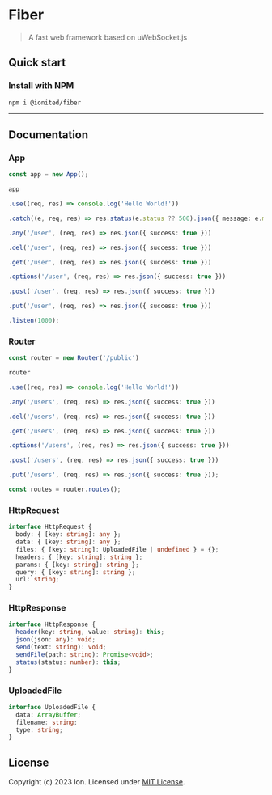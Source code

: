# Fiber

> A fast web framework based on uWebSocket.js

## Quick start

### Install with NPM

```
npm i @ionited/fiber
```

---

## Documentation

### App

```ts
const app = new App();

app

.use((req, res) => console.log('Hello World!'))

.catch((e, req, res) => res.status(e.status ?? 500).json({ message: e.message ?? 'Internal server error' }))

.any('/user', (req, res) => res.json({ success: true }))

.del('/user', (req, res) => res.json({ success: true }))

.get('/user', (req, res) => res.json({ success: true }))

.options('/user', (req, res) => res.json({ success: true }))

.post('/user', (req, res) => res.json({ success: true }))

.put('/user', (req, res) => res.json({ success: true }))

.listen(1000);
```

### Router

```ts
const router = new Router('/public')

router

.use((req, res) => console.log('Hello World!'))

.any('/users', (req, res) => res.json({ success: true }))

.del('/users', (req, res) => res.json({ success: true }))

.get('/users', (req, res) => res.json({ success: true }))

.options('/users', (req, res) => res.json({ success: true }))

.post('/users', (req, res) => res.json({ success: true }))

.put('/users', (req, res) => res.json({ success: true }));

const routes = router.routes();
```

### HttpRequest

```ts
interface HttpRequest {
  body: { [key: string]: any };
  data: { [key: string]: any };
  files: { [key: string]: UploadedFile | undefined } = {};
  headers: { [key: string]: string };
  params: { [key: string]: string };
  query: { [key: string]: string };
  url: string;
}
```

### HttpResponse

```ts
interface HttpResponse {
  header(key: string, value: string): this;
  json(json: any): void;
  send(text: string): void;
  sendFile(path: string): Promise<void>;
  status(status: number): this;
}
```

### UploadedFile

```ts
interface UploadedFile {
  data: ArrayBuffer;
  filename: string;
  type: string;
}
```

## License

Copyright (c) 2023 Ion. Licensed under [MIT License](LICENSE).
